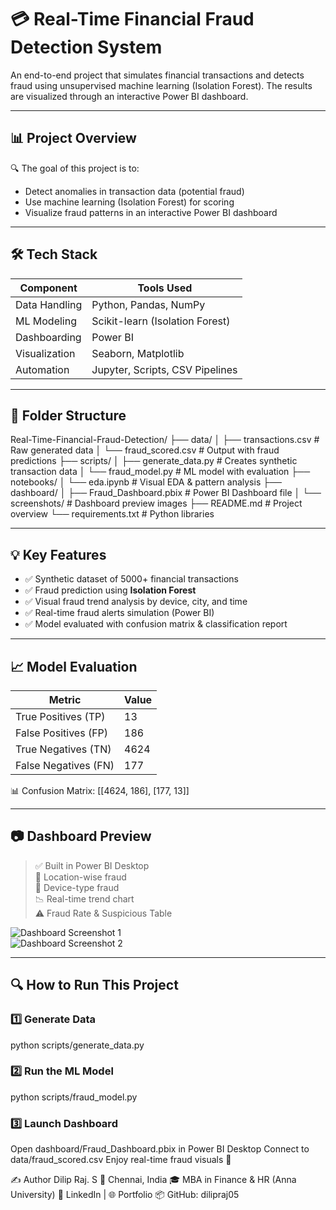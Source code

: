 # 💳 Real-Time Financial Fraud Detection System

An end-to-end project that simulates financial transactions and detects fraud using unsupervised machine learning (Isolation Forest). The results are visualized through an interactive Power BI dashboard.

---

## 📊 Project Overview

🔍 The goal of this project is to:
- Detect anomalies in transaction data (potential fraud)
- Use machine learning (Isolation Forest) for scoring
- Visualize fraud patterns in an interactive Power BI dashboard

---

## 🛠 Tech Stack

| Component      | Tools Used                          |
|----------------|--------------------------------------|
| Data Handling  | Python, Pandas, NumPy                |
| ML Modeling    | Scikit-learn (Isolation Forest)      |
| Dashboarding   | Power BI                             |
| Visualization  | Seaborn, Matplotlib                  |
| Automation     | Jupyter, Scripts, CSV Pipelines      |

---

## 📁 Folder Structure
Real-Time-Financial-Fraud-Detection/
├── data/
│ ├── transactions.csv # Raw generated data
│ └── fraud_scored.csv # Output with fraud predictions
├── scripts/
│ ├── generate_data.py # Creates synthetic transaction data
│ └── fraud_model.py # ML model with evaluation
├── notebooks/
│ └── eda.ipynb # Visual EDA & pattern analysis
├── dashboard/
│ ├── Fraud_Dashboard.pbix # Power BI Dashboard file
│ └── screenshots/ # Dashboard preview images
├── README.md # Project overview
└── requirements.txt # Python libraries


---

## 💡 Key Features

- ✅ Synthetic dataset of 5000+ financial transactions
- ✅ Fraud prediction using **Isolation Forest**
- ✅ Visual fraud trend analysis by device, city, and time
- ✅ Real-time fraud alerts simulation (Power BI)
- ✅ Model evaluated with confusion matrix & classification report

---

## 📈 Model Evaluation

| Metric       | Value     |
|--------------|-----------|
| True Positives (TP) | 13        |
| False Positives (FP)| 186       |
| True Negatives (TN) | 4624      |
| False Negatives (FN)| 177       |

📊 Confusion Matrix:
[[4624, 186],
[177, 13]]


---

## 📷 Dashboard Preview

> ✅ Built in Power BI Desktop  
> 📍 Location-wise fraud  
> 📱 Device-type fraud  
> 📉 Real-time trend chart  
> ⚠️ Fraud Rate & Suspicious Table

![Dashboard Screenshot 1](dashboard/screenshots/fraud_summary.png)  
![Dashboard Screenshot 2](dashboard/screenshots/device_trend.png)

---

## 🔍 How to Run This Project

### 1️⃣ Generate Data
python scripts/generate_data.py
### 2️⃣ Run the ML Model
python scripts/fraud_model.py
### 3️⃣ Launch Dashboard
Open dashboard/Fraud_Dashboard.pbix in Power BI Desktop
Connect to data/fraud_scored.csv
Enjoy real-time fraud visuals 🎯

✍️ Author
Dilip Raj. S
📍 Chennai, India
🎓 MBA in Finance & HR (Anna University)
🔗 LinkedIn | 🌐 Portfolio
📦 GitHub: dilipraj05
